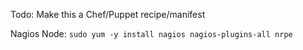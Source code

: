 Todo: Make this a Chef/Puppet recipe/manifest

Nagios Node:
`sudo yum -y install nagios nagios-plugins-all nrpe`
